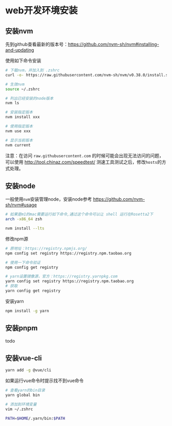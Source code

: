 # web开发环境安装

## 安装nvm

先到github查看最新的版本号：https://github.com/nvm-sh/nvm#installing-and-updating

使用如下命令安装
```bash
# 下载nvm，并加入到 .zshrc
curl -o- https://raw.githubusercontent.com/nvm-sh/nvm/v0.38.0/install.sh | bash

# 生效nvm
source ~/.zshrc

# 列出已经安装的node版本
nvm ls

# 安装指定版本
nvm install xxx

# 使用指定版本
nvm use xxx

# 显示当前版本
nvm current
```

注意：在访问 `raw.githubusercontent.com` 的时候可能会出现无法访问的问题，可以使用 http://tool.chinaz.com/speedtest/ 测速工具测试之后，修改`hosts`的方式处理。

## 安装node

一般使用`nvm`安装管理node，安装node参考 https://github.com/nvm-sh/nvm#usage

```bash
# 如果是m1的mac需要运行如下命令,通过这个命令可以让 shell 运行在Rosetta2下
arch -x86_64 zsh

nvm install --lts
```

修改npm源

```bash
# 原地址：https://registry.npmjs.org/
npm config set registry https://registry.npm.taobao.org

# 使用一下命令验证
npm config get registry

# yarn设置镜像源，官方：https://registry.yarnpkg.com
yarn config set registry https://registry.npm.taobao.org
# 获取
yarn config get registry
```

安装yarn

```bash
npm install -g yarn
```

## 安装pnpm

todo

## 安装vue-cli

```bash
yarn add -g @vue/cli
```

如果运行vue命令时提示找不到vue命令

```bash
# 查看yarn的bin目录
yarn global bin

# 添加到环境变量
vim ~/.zshrc

PATH=$HOME/.yarn/bin:$PATH
```
